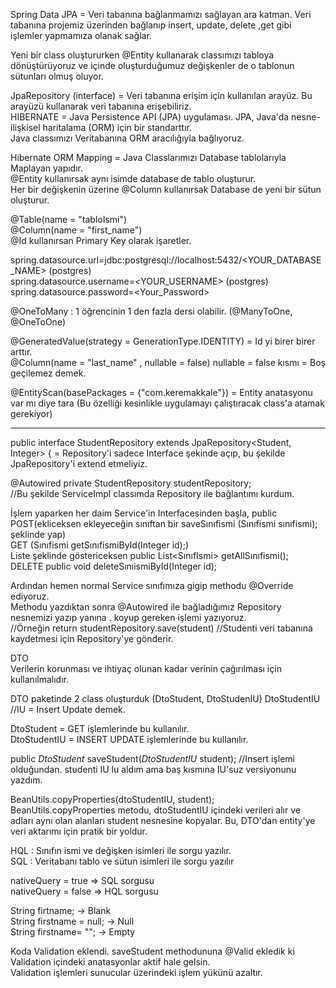 Spring Data JPA = Veri tabanına bağlanmamızı sağlayan ara katman. Veri tabanına projemiz üzerinden bağlanıp insert, update, delete ,get gibi işlemler yapmamıza olanak sağlar.

Yeni bir class oluştururken @Entity kullanarak classımızı tabloya dönüştürüyoruz ve içinde oluşturduğumuz değişkenler de o tablonun sütunları olmuş oluyor.

JpaRepository (interface) = Veri tabanına erişim için kullanılan arayüz. Bu arayüzü kullanarak veri tabanına erişebiliriz.  
HIBERNATE = Java Persistence API (JPA) uygulaması. JPA, Java'da nesne-ilişkisel haritalama (ORM) için bir standarttır.  
 Java classımızı Veritabanına ORM aracılığıyla bağlıyoruz.

Hibernate ORM Mapping = Java Classlarımızı Database tablolarıyla Maplayan yapıdır.  
@Entity kullanırsak aynı isimde database de tablo oluşturur.  
Her bir değişkenin üzerine @Column kullanırsak Database de yeni bir sütun oluşturur.

@Table(name = "tabloIsmi")  
@Column(name = "first_name")  
@Id kullanırsan Primary Key olarak işaretler.    


spring.datasource.url=jdbc:postgresql://localhost:5432/<YOUR_DATABASE_NAME> (postgres)   
spring.datasource.username=<YOUR_USERNAME> (postgres)    
spring.datasource.password=<Your_Password>  

@OneToMany : 1 öğrencinin 1 den fazla dersi olabilir.   (@ManyToOne, @OneToOne)

@GeneratedValue(strategy = GenerationType.IDENTITY) = Id yi birer birer arttır.  
 @Column(name = "last_name" , nullable = false) nullable = false kısmı = Boş geçilemez demek.

@EntityScan(basePackages = {"com.keremakkale"}) = Entity anatasyonu var mı diye tara (Bu özelliği kesinlikle uygulamayı çalıştıracak class'a atamak gerekiyor)

---------------------------------------------------------------------  
public interface StudentRepository extends JpaRepository<Student, Integer> { = Repository'i sadece Interface şekinde açıp, bu şekilde JpaRepository'i extend etmeliyiz.  
 
@Autowired
private StudentRepository studentRepository;  
//Bu şekilde ServiceImpl classımda Repository ile bağlantımı kurdum.

İşlem yaparken her daim Service'in Interfacesinden başla, public POST(ekliceksen ekleyeceğin sınıftan bir saveSınıfismi (Sınıfismi sınıfismi); şeklinde yap)  
GET (Sınıfismi getSınıfismiById(Integer id);)    
Liste şeklinde göstericeksen public List<SınıfIsmi> getAllSınıfismi();  
DELETE public void deleteSınıismiById(Integer id);  
 
Ardından hemen normal Service sınıfımıza gigip methodu @Override ediyoruz.  
Methodu yazdıktan sonra @Autowired ile bağladığımız Repository nesnemizi yazıp yanına . koyup gereken işlemi yazıyoruz.  
//Örneğin return studentRepository.save(student) //Studenti veri tabanına kaydetmesi için Repository'ye gönderir.  

DTO  
Verilerin korunması ve ihtiyaç olunan kadar verinin çağırılması için kullanılmalıdır.

DTO paketinde 2 class oluşturduk (DtoStudent, DtoStudenIU)
DtoStudentIU //IU = Insert Update demek.

DtoStudent = GET işlemlerinde bu kullanılır.  
DtoStudentIU = INSERT UPDATE işlemlerinde bu kullanılır.  

public *DtoStudent* saveStudent(*DtoStudentIU* student);  //Insert işlemi olduğundan. studenti IU lu aldım ama baş kısmına IU'suz versiyonunu yazdım.


BeanUtils.copyProperties(dtoStudentIU, student);  
BeanUtils.copyProperties metodu, dtoStudentIU içindeki verileri alır ve adları aynı olan alanları student nesnesine kopyalar. Bu, DTO'dan entity'ye veri aktarımı için pratik bir yoldur.

HQL : Sınıfın ismi ve değişken isimleri ile sorgu yazılır.  
SQL : Veritabanı tablo ve sütun isimleri ile sorgu yazılır  

nativeQuery = true  => SQL sorgusu  
nativeQuery = false => HQL sorgusu

String firtname; -> Blank  
String firstname = null; -> Null  
String firstname= ""; -> Empty  

Koda Validation eklendi.  saveStudent methodununa @Valid ekledik ki Validation içindeki anatasyonlar aktif hale gelsin.  
Validation işlemleri sunucular üzerindeki işlem yükünü azaltır.